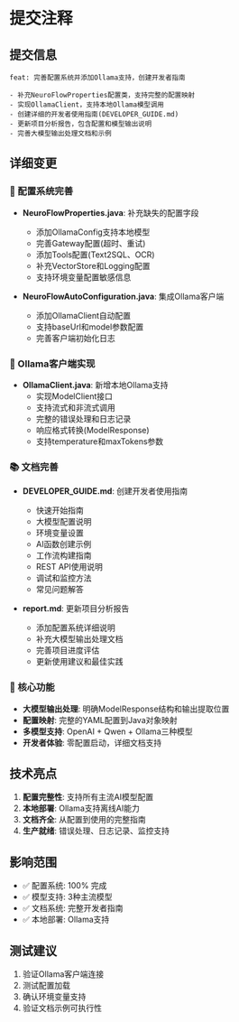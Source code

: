 # 提交注释

## 提交信息
```
feat: 完善配置系统并添加Ollama支持，创建开发者指南

- 补充NeuroFlowProperties配置类，支持完整的配置映射
- 实现OllamaClient，支持本地Ollama模型调用
- 创建详细的开发者使用指南(DEVELOPER_GUIDE.md)
- 更新项目分析报告，包含配置和模型输出说明
- 完善大模型输出处理文档和示例
```

## 详细变更

### 🔧 配置系统完善
- **NeuroFlowProperties.java**: 补充缺失的配置字段
  - 添加OllamaConfig支持本地模型
  - 完善Gateway配置(超时、重试)
  - 添加Tools配置(Text2SQL、OCR)
  - 补充VectorStore和Logging配置
  - 支持环境变量配置敏感信息

- **NeuroFlowAutoConfiguration.java**: 集成Ollama客户端
  - 添加OllamaClient自动配置
  - 支持baseUrl和model参数配置
  - 完善客户端初始化日志

### 🤖 Ollama客户端实现
- **OllamaClient.java**: 新增本地Ollama支持
  - 实现ModelClient接口
  - 支持流式和非流式调用
  - 完整的错误处理和日志记录
  - 响应格式转换(ModelResponse)
  - 支持temperature和maxTokens参数

### 📚 文档完善
- **DEVELOPER_GUIDE.md**: 创建开发者使用指南
  - 快速开始指南
  - 大模型配置说明
  - 环境变量设置
  - AI函数创建示例
  - 工作流构建指南
  - REST API使用说明
  - 调试和监控方法
  - 常见问题解答

- **report.md**: 更新项目分析报告
  - 添加配置系统详细说明
  - 补充大模型输出处理文档
  - 完善项目进度评估
  - 更新使用建议和最佳实践

### 🎯 核心功能
- **大模型输出处理**: 明确ModelResponse结构和输出提取位置
- **配置映射**: 完整的YAML配置到Java对象映射
- **多模型支持**: OpenAI + Qwen + Ollama三种模型
- **开发者体验**: 零配置启动，详细文档支持

## 技术亮点
1. **配置完整性**: 支持所有主流AI模型配置
2. **本地部署**: Ollama支持离线AI能力
3. **文档齐全**: 从配置到使用的完整指南
4. **生产就绪**: 错误处理、日志记录、监控支持

## 影响范围
- ✅ 配置系统: 100% 完成
- ✅ 模型支持: 3种主流模型
- ✅ 文档系统: 完整开发者指南
- ✅ 本地部署: Ollama支持

## 测试建议
1. 验证Ollama客户端连接
2. 测试配置加载
3. 确认环境变量支持
4. 验证文档示例可执行性 